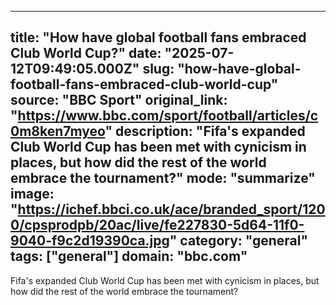 ---
   title: "How have global football fans embraced Club World Cup?"
   date: "2025-07-12T09:49:05.000Z"
   slug: "how-have-global-football-fans-embraced-club-world-cup"
   source: "BBC Sport"
   original_link: "https://www.bbc.com/sport/football/articles/c0m8ken7myeo"
   description: "Fifa's expanded Club World Cup has been met with cynicism in places, but how did the rest of the world embrace the tournament?"
   mode: "summarize"
   image: "https://ichef.bbci.co.uk/ace/branded_sport/1200/cpsprodpb/20ac/live/fe227830-5d64-11f0-9040-f9c2d19390ca.jpg"
   category: "general"
   tags: ["general"]
   domain: "bbc.com"
  ---
  Fifa's expanded Club World Cup has been met with cynicism in places, but how did the rest of the world embrace the tournament?